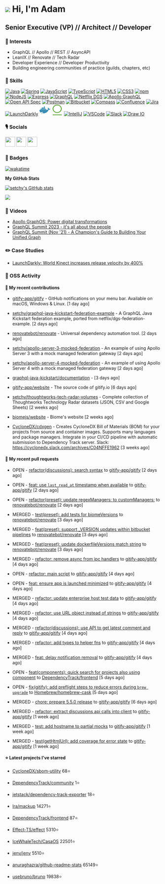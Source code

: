 ![](https://user-images.githubusercontent.com/18350557/176309783-0785949b-9127-417c-8b55-ab5a4333674e.gif) Hi, I'm Adam
============================================================================================================================

Senior Executive (VP) // Architect // Developer
-----------------------------------------------

### 🔭 Interests

- GraphQL // Apollo // REST // AsyncAPI
- LeanIX // Renovate // Tech Radar
- Developer Experience // Developer Productivity
- Building engineering communities of practice (guilds, chapters, etc)

### 💪 Skills

<p align="left">
  <a href="https://www.oracle.com/java/" target="_blank" rel="noreferrer"><img src="https://raw.githubusercontent.com/danielcranney/readme-generator/main/public/icons/skills/java-colored.svg" width="36" height="36" alt="Java" /></a>
  <a href="https://spring.io/" target="_blank" rel="noreferrer"><img src="https://cdn.worldvectorlogo.com/logos/spring-3.svg" width="36" height="36" alt="Spring" /></a> 
  <a href="https://developer.mozilla.org/en-US/docs/Web/JavaScript" target="_blank" rel="noreferrer"><img src="https://raw.githubusercontent.com/danielcranney/readme-generator/main/public/icons/skills/javascript-colored.svg" width="36" height="36" alt="JavaScript" /></a>
  <a href="https://www.typescriptlang.org/" target="_blank" rel="noreferrer"><img src="https://raw.githubusercontent.com/danielcranney/readme-generator/main/public/icons/skills/typescript-colored.svg" width="36" height="36" alt="TypeScript" /></a>
  <a href="https://developer.mozilla.org/en-US/docs/Glossary/HTML5" target="_blank" rel="noreferrer"><img src="https://raw.githubusercontent.com/danielcranney/readme-generator/main/public/icons/skills/html5-colored.svg" width="36" height="36" alt="HTML5" /></a>
  <a href="https://www.w3.org/TR/CSS/#css" target="_blank" rel="noreferrer"><img src="https://raw.githubusercontent.com/danielcranney/readme-generator/main/public/icons/skills/css3-colored.svg" width="36" height="36" alt="CSS3" /></a>
  <a href="https://www.npmjs.com//" target="_blank" rel="noreferrer"><img src="https://cdn.worldvectorlogo.com/logos/npm-square-red-1.svg" width="36" height="36" alt="npm" /></a>
  <a href="https://nodejs.org/en/" target="_blank" rel="noreferrer"><img src="https://raw.githubusercontent.com/danielcranney/readme-generator/main/public/icons/skills/nodejs-colored.svg" width="36" height="36" alt="NodeJS" /></a>
  <a href="https://expressjs.com/" target="_blank" rel="noreferrer"><img src="https://raw.githubusercontent.com/danielcranney/readme-generator/main/public/icons/skills/express-colored.svg" width="36" height="36" alt="Express" /></a>
  <a href="https://graphql.org/" target="_blank" rel="noreferrer"><img src="https://raw.githubusercontent.com/danielcranney/readme-generator/main/public/icons/skills/graphql-colored.svg" width="36" height="36" alt="GraphQL" /></a>
  <a href="https://netflix.github.io/dgs/" target="_blank" rel="noreferrer"><img src="https://raw.githubusercontent.com/Netflix/dgs/main/docs/images/dgs-framework-brand/Icon/dgs-icon--blue.svg" width="36" height="36" alt="Netflix DGS" /></a>
  <a href="https://apollographql.com/" target="_blank" rel="noreferrer"><img src="https://cdn.worldvectorlogo.com/logos/apollo-graphql-compact.svg" width="36" height="36" alt="Apollo GraphQL" /></a>
  <a href="https://swagger.io/specification/" target="_blank" rel="noreferrer"><img src="https://cdn.worldvectorlogo.com/logos/openapi-1.svg" width="36" height="36" alt="Open API Spec" /></a>
  <a href="https://www.postman.com//" target="_blank" rel="noreferrer"><img src="https://cdn.worldvectorlogo.com/logos/postman.svg" width="36" height="36" alt="Postman" /></a>
  <a href="https://www.atlassian.com/software/bitbucket" target="_blank" rel="noreferrer"><img src="https://cdn.worldvectorlogo.com/logos/bitbucket-icon.svg" width="36" height="36" alt="Bitbucket" /></a>
  <a href="https://www.atlassian.com/software/compass" target="_blank" rel="noreferrer"><img src="https://cdn.worldvectorlogo.com/logos/atlassian-compass-1.svg" width="36" height="36" alt="Compass" /></a>
  <a href="https://www.atlassian.com/software/confluence" target="_blank" rel="noreferrer"><img src="https://cdn.worldvectorlogo.com/logos/confluence-1.svg" width="36" height="36" alt="Confluence" /></a>
  <a href="https://www.atlassian.com/software/jira" target="_blank" rel="noreferrer"><img src="https://cdn.worldvectorlogo.com/logos/jira-1.svg" width="36" height="36" alt="Jira" /></a>
  <a href="https://launchdarkly.com/" target="_blank" rel="noreferrer"><img src="https://cdn.worldvectorlogo.com/logos/launchdarkly-2.svg" width="36" height="36" alt="LaunchDarkly" /></a>
  <a href="https://docker.com/" target="_blank" rel="noreferrer"><img src="https://raw.githubusercontent.com/nx211/homer-icons/master/png/docker.png" width="36" height="36" alt="Docker" /></a>
  <a href="https://jfrog.com/artifactory/" target="_blank" rel="noreferrer"><img src="https://raw.githubusercontent.com/nx211/homer-icons/master/png/artifactory.png" width="36" height="36" alt="Artifactory" /></a>
  <a href="https://www.jetbrains.com/idea/" target="_blank" rel="noreferrer"><img src="https://cdn.worldvectorlogo.com/logos/intellij-idea-1.svg" width="36" height="36" alt="IntelliJ" /></a>
  <a href="https://code.visualstudio.com/" target="_blank" rel="noreferrer"><img src="https://cdn.worldvectorlogo.com/logos/visual-studio-code-1.svg" width="36" height="36" alt="VSCode" /></a>
  <a href="https://slack.com/" target="_blank" rel="noreferrer"><img src="https://cdn.worldvectorlogo.com/logos/slack-new-logo.svg" width="36" height="36" alt="Slack" /></a>
  <a href="https://drawio-app.com/" target="_blank" rel="noreferrer"><img src="https://cdn.worldvectorlogo.com/logos/draw-io.svg" width="36" height="36" alt="Draw IO" /></a>
</p>

                      

### 🎙️ Socials
                  
<p align="left">
  <a href="https://www.github.com/setchy" target="_blank" rel="noreferrer"><img src="https://raw.githubusercontent.com/danielcranney/readme-generator/main/public/icons/socials/github.svg" width="32" height="32" /></a>
  <a href="https://www.linkedin.com/in/adamsetch" target="_blank" rel="noreferrer"><img src="https://raw.githubusercontent.com/danielcranney/readme-generator/main/public/icons/socials/linkedin.svg" width="32" height="32" /></a>
  <a href="https://www.twitter.com/setchy87" target="_blank" rel="noreferrer"><img src="https://raw.githubusercontent.com/danielcranney/readme-generator/main/public/icons/socials/twitter.svg" width="32" height="32" /></a>
</p>

### 📛 Badges

[![wakatime](https://wakatime.com/badge/user/2b948ae2-4be1-4020-8a57-7de60b53fe1d.svg)](https://wakatime.com/@2b948ae2-4be1-4020-8a57-7de60b53fe1d)

<b>My GitHub Stats</b>

<a href="http://www.github.com/setchy"><img src="https://github-readme-stats.vercel.app/api?username=setchy&show_icons=true&hide=&count_private=true&title_color=0891b2&text_color=ffffff&icon_color=0891b2&bg_color=1c1917&hide_border=true&show_icons=true" alt="setchy's GitHub stats" /></a>

<a href="http://www.github.com/setchy"><img src="https://github-readme-streak-stats.herokuapp.com/?user=setchy&stroke=ffffff&background=1c1917&ring=0891b2&fire=0891b2&currStreakNum=ffffff&currStreakLabel=0891b2&sideNums=ffffff&sideLabels=ffffff&dates=ffffff&hide_border=true" /></a>

### 📼 Videos

- [Apollo GraphOS: Power digital transformations](https://www.apollographql.com/enterprise?wvideo=4fu2lsjssc)
- [GraphQL Summit 2023 - it's all about the people](https://www.youtube.com/watch?v=090IWEcHbJc)
- [GraphQL Summit (Nov '21) - A Champion's Guide to Building Your Unified Graph](https://www.apollographql.com/events/roundtable/graphql-summit-november-2021/a-champions-guide-to-building-your-unified-graph)

### ✏️ Case Studies

- [LaunchDarkly: World Kinect increases release velocity by 400%](https://launchdarkly.com/case-studies/world-kinect/)

### 🎯 OSS Activity
#### 🚀 My recent contributions



- [gitify-app/gitify](https://github.com/gitify-app/gitify) - GitHub notifications on your menu bar. Available on macOS, Windows &amp; Linux. [1 day ago]

- [setchy/graphql-java-kickstart-federation-example](https://github.com/setchy/graphql-java-kickstart-federation-example) - A GraphQL Java Kickstart federation example, ported from netflix/dgs-federation-example. [2 days ago]

- [renovatebot/renovate](https://github.com/renovatebot/renovate) - Universal dependency automation tool. [2 days ago]

- [setchy/apollo-server-3-mocked-federation](https://github.com/setchy/apollo-server-3-mocked-federation) - An example of using Apollo Server 3 with a mock managed federation gateway [2 days ago]

- [setchy/apollo-server-4-mocked-federation](https://github.com/setchy/apollo-server-4-mocked-federation) - An example of using Apollo Server 4 with a mock managed federation gateway [2 days ago]

- [graphql-java-kickstart/documentation](https://github.com/graphql-java-kickstart/documentation) -  [3 days ago]

- [gitify-app/website](https://github.com/gitify-app/website) - The source code of gitify.io [6 days ago]

- [setchy/thoughtworks-tech-radar-volumes](https://github.com/setchy/thoughtworks-tech-radar-volumes) - Complete collection of Thoughtworks Technology Radar datasets (JSON, CSV and Google Sheets) [2 weeks ago]

- [biomejs/website](https://github.com/biomejs/website) - Biome&#39;s website [2 weeks ago]

- [CycloneDX/cdxgen](https://github.com/CycloneDX/cdxgen) - Creates CycloneDX Bill of Materials (BOM) for your projects from source and container images. Supports many languages and package managers. Integrate in your CI/CD pipeline with automatic submission to Dependency Track server. Slack: https://cyclonedx.slack.com/archives/C04NFFE1962 [3 weeks ago]

#### 🎉 My recent pull requests



- OPEN - [refactor(discussions): search syntax](https://github.com/gitify-app/gitify/pull/1104) to [gitify-app/gitify](https://github.com/gitify-app/gitify) [2 days ago]

- OPEN - [feat: use `last_read_at` timestamp when available](https://github.com/gitify-app/gitify/pull/1103) to [gitify-app/gitify](https://github.com/gitify-app/gitify) [2 days ago]

- OPEN - [refactor(preset): update regexManagers: to customManagers:](https://github.com/renovatebot/renovate/pull/28979) to [renovatebot/renovate](https://github.com/renovatebot/renovate) [2 days ago]

- MERGED - [test(preset): add tests for biomeVersions](https://github.com/renovatebot/renovate/pull/28965) to [renovatebot/renovate](https://github.com/renovatebot/renovate) [3 days ago]

- MERGED - [feat(preset): support _VERSION updates within bitbucket pipelines](https://github.com/renovatebot/renovate/pull/28964) to [renovatebot/renovate](https://github.com/renovatebot/renovate) [3 days ago]

- MERGED - [feat(preset): update dockerfileVersions match string](https://github.com/renovatebot/renovate/pull/28963) to [renovatebot/renovate](https://github.com/renovatebot/renovate) [3 days ago]

- MERGED - [refactor: remove async from ipc handlers](https://github.com/gitify-app/gitify/pull/1099) to [gitify-app/gitify](https://github.com/gitify-app/gitify) [4 days ago]

- OPEN - [refactor: main script](https://github.com/gitify-app/gitify/pull/1098) to [gitify-app/gitify](https://github.com/gitify-app/gitify) [4 days ago]

- OPEN - [feat: ensure app is launched minimized](https://github.com/gitify-app/gitify/pull/1097) to [gitify-app/gitify](https://github.com/gitify-app/gitify) [4 days ago]

- MERGED - [refactor: update enterprise host test data](https://github.com/gitify-app/gitify/pull/1096) to [gitify-app/gitify](https://github.com/gitify-app/gitify) [4 days ago]

- MERGED - [refactor: use URL object instead of strings](https://github.com/gitify-app/gitify/pull/1095) to [gitify-app/gitify](https://github.com/gitify-app/gitify) [4 days ago]

- MERGED - [refactor(discussions): use API to get latest comment and reply](https://github.com/gitify-app/gitify/pull/1094) to [gitify-app/gitify](https://github.com/gitify-app/gitify) [4 days ago]

- MERGED - [refactor: add types to helper fns](https://github.com/gitify-app/gitify/pull/1093) to [gitify-app/gitify](https://github.com/gitify-app/gitify) [4 days ago]

- MERGED - [feat: delay notification removal](https://github.com/gitify-app/gitify/pull/1092) to [gitify-app/gitify](https://github.com/gitify-app/gitify) [4 days ago]

- OPEN - [feat(components): quick search for projects also using component](https://github.com/DependencyTrack/frontend/pull/848) to [DependencyTrack/frontend](https://github.com/DependencyTrack/frontend) [5 days ago]

- OPEN - [fix(gitify): add preflight steps to reduce errors during `brew upgrade`](https://github.com/Homebrew/homebrew-cask/pull/173061) to [Homebrew/homebrew-cask](https://github.com/Homebrew/homebrew-cask) [5 days ago]

- MERGED - [chore: prepare 5.5.0 release](https://github.com/gitify-app/gitify/pull/1091) to [gitify-app/gitify](https://github.com/gitify-app/gitify) [6 days ago]

- MERGED - [refactor: extract discussions api calls into client](https://github.com/gitify-app/gitify/pull/1085) to [gitify-app/gitify](https://github.com/gitify-app/gitify) [1 week ago]

- MERGED - [test: add hostname to partial mocks](https://github.com/gitify-app/gitify/pull/1084) to [gitify-app/gitify](https://github.com/gitify-app/gitify) [1 week ago]

- MERGED - [test(getHtmlUrl): add coverage for error state](https://github.com/gitify-app/gitify/pull/1083) to [gitify-app/gitify](https://github.com/gitify-app/gitify) [1 week ago]

#### ⭐ Latest projects I've starred



- [CycloneDX/sbom-utility](https://github.com/CycloneDX/sbom-utility) 68⭐

- [DependencyTrack/community](https://github.com/DependencyTrack/community) 1⭐

- [jetstack/dependency-track-exporter](https://github.com/jetstack/dependency-track-exporter) 18⭐

- [lra/mackup](https://github.com/lra/mackup) 14271⭐

- [DependencyTrack/frontend](https://github.com/DependencyTrack/frontend) 87⭐

- [Effect-TS/effect](https://github.com/Effect-TS/effect) 5310⭐

- [IceWhaleTech/CasaOS](https://github.com/IceWhaleTech/CasaOS) 22501⭐

- [jenv/jenv](https://github.com/jenv/jenv) 5510⭐

- [anuraghazra/github-readme-stats](https://github.com/anuraghazra/github-readme-stats) 65149⭐

- [usebruno/bruno](https://github.com/usebruno/bruno) 19838⭐


